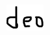 <p align="center">
  <picture>
    <source media="(prefers-color-scheme: dark)" srcset="./asset.png" style="filter: invert(1);" />
    <img alt="Project Logo" src="./asset.png" width="100" />
  </picture>
</p>
